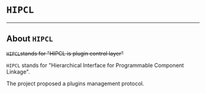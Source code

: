 # `HIPCL`

---

## About `HIPCL`

~~`HIPCL`stands for "HIPCL is plugin control layer"~~

`HIPCL` stands for "Hierarchical Interface for Programmable Component Linkage".

The project proposed a plugins management protocol.

